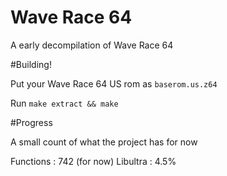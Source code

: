 # Wave Race 64
A early decompilation of Wave Race 64

#Building!

Put your Wave Race 64 US rom as `baserom.us.z64`

Run `make extract && make` 

#Progress

A small count of what the project has for now

Functions : 742 (for now)
Libultra  : 4.5%
